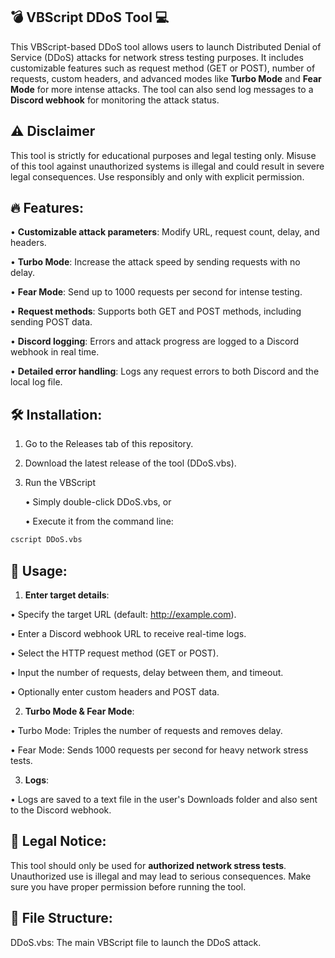 ## 💣 VBScript DDoS Tool 💻

This VBScript-based DDoS tool allows users to launch Distributed Denial of Service (DDoS) attacks for network stress testing purposes. It includes customizable features such as request method (GET or POST), number of requests, custom headers, and advanced modes like **Turbo Mode** and **Fear Mode** for more intense attacks. The tool can also send log messages to a **Discord webhook** for monitoring the attack status.



## ⚠️ Disclaimer

This tool is strictly for educational purposes and legal testing only. Misuse of this tool against unauthorized systems is illegal and could result in severe legal consequences. Use responsibly and only with explicit permission.

## 🔥 Features:

• **Customizable attack parameters**: Modify URL, request count, delay, and headers.

• **Turbo Mode**: Increase the attack speed by sending requests with no delay.

• **Fear Mode**: Send up to 1000 requests per second for intense testing.

• **Request methods**: Supports both GET and POST methods, including sending POST data.

• **Discord logging**: Errors and attack progress are logged to a Discord webhook in real time.

• **Detailed error handling**: Logs any request errors to both Discord and the local log file.

## 🛠️ Installation:

1. Go to the Releases tab of this repository.
2. Download the latest release of the tool (DDoS.vbs).
3. Run the VBScript

   • Simply double-click DDoS.vbs, or
   
   • Execute it from the command line:

   
```bash
cscript DDoS.vbs
```

## 🚀 Usage:

1. **Enter target details**:

• Specify the target URL (default: http://example.com).

• Enter a Discord webhook URL to receive real-time logs.

• Select the HTTP request method (GET or POST).

• Input the number of requests, delay between them, and timeout.

• Optionally enter custom headers and POST data.

 2. **Turbo Mode & Fear Mode**:

• Turbo Mode: Triples the number of requests and removes delay.

• Fear Mode: Sends 1000 requests per second for heavy network stress tests.

3. **Logs**:

• Logs are saved to a text file in the user's Downloads folder and also sent to the Discord webhook.

## 🛑 Legal Notice:

This tool should only be used for **authorized network stress tests**. Unauthorized use is illegal and may lead to serious consequences. Make sure you have proper permission before running the tool.

## 📂 File Structure:

DDoS.vbs: The main VBScript file to launch the DDoS attack.
